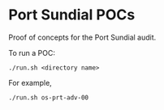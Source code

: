 # Port Sundial POCs

Proof of concepts for the Port Sundial audit.

To run a POC:
```
./run.sh <directory name>
```

For example,
```
./run.sh os-prt-adv-00
```

